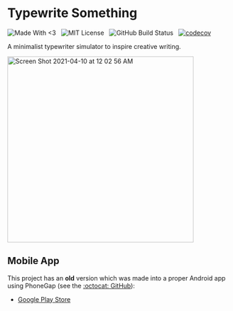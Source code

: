 # Typewrite Something

![Made With <3](http://img.shields.io/badge/madewith-<3-red.svg?style=flat)
&nbsp;
![MIT License](http://img.shields.io/badge/license-MIT-lightgrey.svg)
&nbsp;
![GitHub Build Status](https://img.shields.io/github/workflow/status/bozdoz/typewritesomething/test-workflow)
&nbsp;
[![codecov](https://codecov.io/gh/bozdoz/typewritesomething/branch/staging/graph/badge.svg?token=5QGFIHRGBG)](https://codecov.io/gh/bozdoz/typewritesomething)
&nbsp;

A minimalist typewriter simulator to inspire creative writing.

<img width="419" alt="Screen Shot 2021-04-10 at 12 02 56 AM" src="https://user-images.githubusercontent.com/1410985/114257815-ca1e6380-9998-11eb-8626-fb561da639f6.png">

## Mobile App

This project has an **old** version which was made into a proper Android app using PhoneGap (see the [:octocat: GitHub](https://github.com/bozdoz/phonegap-typewritesomething)):

- [Google Play Store](https://play.google.com/store/apps/details?id=com.phonegap.typewritesomething)
